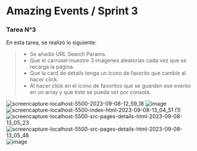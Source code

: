 # Amazing Events / Sprint 3
### Tarea N°3

En esta tarea, se realizó lo siguiente:
>- Se añadio URL Search Params.
>- Que el carrusel muestre 3 imágenes aleatorias cada vez que se recarga la página.
>- Que la card de details tenga un ícono de favorito que cambie al hacer click.
>- Al hacer click en el ícono de favoritos que se guarden ese evento en un array y que éste se pueda ver por consola.

![screencapture-localhost-5500-2023-09-08-12_59_18](https://github.com/JoshuaLezcanoRepo/amazingEvents/assets/96133436/eda367f2-6b5b-4d08-809b-f26cedf2c016)
![image](https://github.com/JoshuaLezcanoRepo/amazingEvents/assets/96133436/e06c1f8f-d59e-4877-aae8-b11718c07de1)
![screencapture-localhost-5500-index-html-2023-09-08-13_04_51 (1)](https://github.com/JoshuaLezcanoRepo/amazingEvents/assets/96133436/d4cc76a5-a317-4006-a418-9074d687ba92)
![screencapture-localhost-5500-src-pages-details-html-2023-09-08-13_05_23](https://github.com/JoshuaLezcanoRepo/amazingEvents/assets/96133436/660f859c-a96c-4870-adf7-b537f208544e)
![screencapture-localhost-5500-src-pages-details-html-2023-09-08-13_05_48](https://github.com/JoshuaLezcanoRepo/amazingEvents/assets/96133436/27bb1063-b5f6-4c2a-ae13-10b3542c033a)
![image](https://github.com/JoshuaLezcanoRepo/amazingEvents/assets/96133436/19bcf5ee-1795-4b6b-ad6b-c615ea11d4d9)
